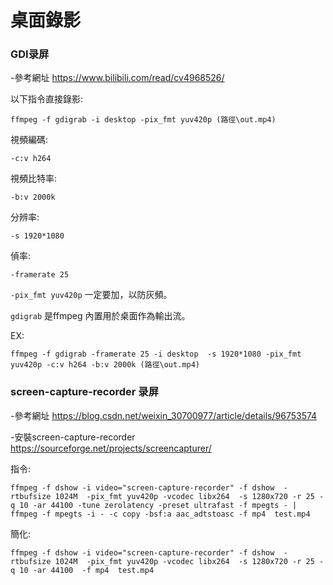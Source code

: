 # 桌面錄影

### GDI录屏

-參考網址  https://www.bilibili.com/read/cv4968526/

以下指令直接錄影:

    ffmpeg -f gdigrab -i desktop -pix_fmt yuv420p (路徑\out.mp4)
    
視頻編碼:
   
    -c:v h264
    
視頻比特率:

    -b:v 2000k
    
分辨率:   

    -s 1920*1080
  
偵率:

    -framerate 25

`-pix_fmt yuv420p` 一定要加，以防灰頻。

`gdigrab` 是ffmpeg 內置用於桌面作為輸出流。


EX:

    ffmpeg -f gdigrab -framerate 25 -i desktop  -s 1920*1080 -pix_fmt yuv420p -c:v h264 -b:v 2000k (路徑\out.mp4)


### screen-capture-recorder 录屏

-參考網址   https://blog.csdn.net/weixin_30700977/article/details/96753574

-安裝screen-capture-recorder  https://sourceforge.net/projects/screencapturer/

指令:

`ffmpeg -f dshow -i video="screen-capture-recorder" -f dshow  -rtbufsize 1024M  -pix_fmt yuv420p -vcodec libx264  -s 1280x720 -r 25 -q 10 -ar 44100 -tune zerolatency -preset ultrafast -f mpegts - | ffmpeg -f mpegts -i - -c copy -bsf:a aac_adtstoasc -f mp4  test.mp4`

簡化:

`ffmpeg -f dshow -i video="screen-capture-recorder" -f dshow  -rtbufsize 1024M  -pix_fmt yuv420p -vcodec libx264  -s 1280x720 -r 25 -q 10 -ar 44100  -f mp4  test.mp4`
